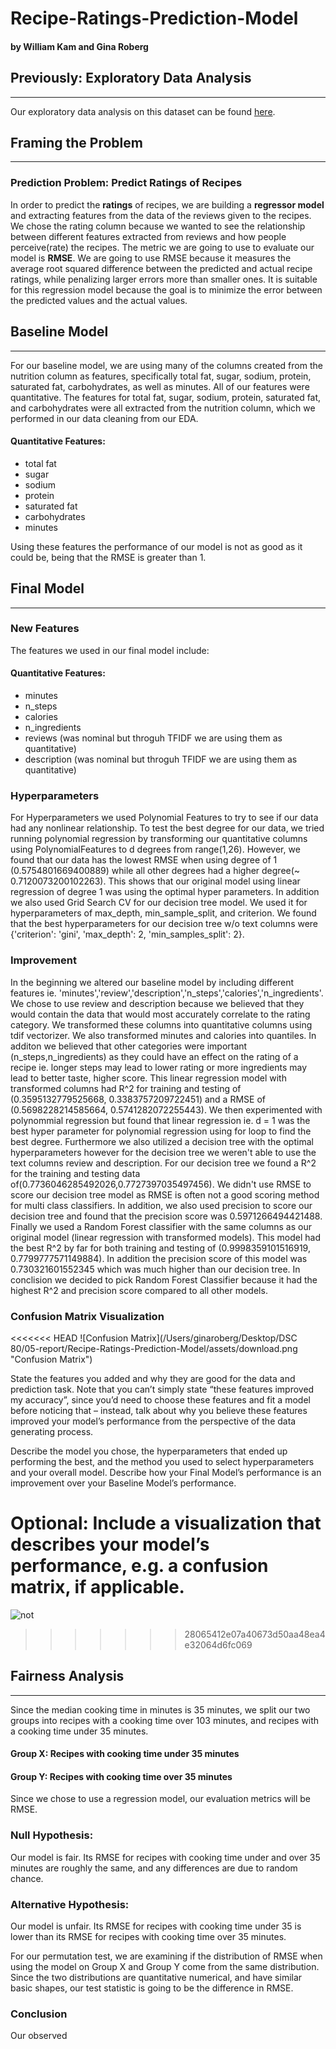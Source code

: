 # **Recipe-Ratings-Prediction-Model**
#### by William Kam and Gina Roberg
## Previously: Exploratory Data Analysis 
---
Our exploratory data analysis on this dataset can be found [here](https://ginaroberg.github.io/Recipes-and-Reviews-Data-Analysis/).

## Framing the Problem
---
### Prediction Problem: Predict Ratings of Recipes

In order to predict the **ratings** of recipes, we are building a **regressor model** and extracting features from the data of the reviews given to the recipes.  We chose the rating column because we wanted to see the relationship between different features extracted from reviews and how people perceive(rate) the recipes.   The metric we are going to use to evaluate our model is **RMSE**. We are going to use RMSE because it measures the average root squared difference between the predicted and actual recipe ratings, while penalizing larger errors more than smaller ones.  It is suitable for this regression model because the goal is to minimize the error between the predicted values and the actual values.

## Baseline Model
---

For our baseline model, we are using many of the columns created from the nutrition column as features, specifically total fat, sugar, sodium, protein, saturated fat, carbohydrates, as well as minutes.  All of our features were quantitative. The features for total fat, sugar, sodium, protein, saturated fat, and carbohydrates were all extracted from the nutrition column, which we performed in our data cleaning from our EDA.

#### Quantitative Features:
- total fat
- sugar
- sodium
- protein
- saturated fat
- carbohydrates
- minutes

Using these features the performance of our model is not as good as it could be, being that the RMSE is greater than 1.

## Final Model
---

### New Features
The features we used in our final model include:
#### Quantitative Features:
- minutes
- n_steps
- calories
- n_ingredients
- reviews (was nominal but throguh TFIDF we are using them as quantitative)
- description (was nominal but throguh TFIDF we are using them as quantitative)

### Hyperparameters
For Hyperparameters we used Polynomial Features to try to see if our data had any nonlinear relationship. To test the best degree for our data, we tried running polynomial regression by transforming our quantitative columns using PolynomialFeatures to d degrees from range(1,26). However, we found that our data has the lowest RMSE when using degree of 1 (0.5754801669400889) while all other degrees had a higher degree(~ 0.7120073200102263). This shows that our original model using linear regression of degree 1 was using the optimal hyper parameters. In addition we also used Grid Search CV for our decision tree model. We used it for hyperparameters of max_depth, min_sample_split, and criterion. We found that the best hyperparameters for our decision tree w/o text columns were {'criterion': 'gini', 'max_depth': 2, 'min_samples_split': 2}.

### Improvement
In the beginning we altered our baseline model by including different features ie. 'minutes','review','description','n_steps','calories','n_ingredients'. We chose to use review and description because we believed that they would contain the data that would most accurately correlate to the rating category. We transformed these columns into quantitative columns using tdif vectorizer. We also transformed minutes and calories into quantiles. In additon we believed that other categories were important (n_steps,n_ingredients) as they could have an effect on the rating of a recipe ie. longer steps may lead to lower rating or more ingredients may lead to better taste, higher score. This linear regression model with transformed columns had R^2 for training and testing of (0.3595132779525668, 0.3383757209722451) and a RMSE of (0.5698228214585664, 0.5741282072255443). We then experimented with polynommial regression but found that linear regression ie. d = 1 was the best hyper parameter for polynomial regression using for loop to find the best degree. Furthermore we also utilized a decision tree with the optimal hyperparameters however for the decision tree we weren't able to use the text columns review and description. For our decision tree we found a R^2 for the training and testing data of(0.7736046285492026,0.7727397035497456). We didn't use RMSE to score our decision tree model as RMSE is often not a good scoring method for multi class classifiers. In addition, we also used precision to score our decision tree and found that the precision score was 0.5971266494421488. Finally we used a Random Forest classifier with the same columns as our original model (linear regression with transformed models). This model had the best R^2 by far for both training and testing of (0.9998359101516919, 0.7799777571149884). In addition the precision score of this model was 0.730321601552345 which was much higher than our decision tree. In conclision we decided to pick Random Forest Classifier because it had the highest R^2 and precision score compared to all other models.

### Confusion Matrix Visualization
<<<<<<< HEAD
![Confusion Matrix](/Users/ginaroberg/Desktop/DSC 80/05-report/Recipe-Ratings-Prediction-Model/assets/download.png "Confusion Matrix")

State the features you added and why they are good for the data and prediction task. Note that you can’t simply state “these features improved my accuracy”, since you’d need to choose these features and fit a model before noticing that – instead, talk about why you believe these features improved your model’s performance from the perspective of the data generating process.

Describe the model you chose, the hyperparameters that ended up performing the best, and the method you used to select hyperparameters and your overall model. Describe how your Final Model’s performance is an improvement over your Baseline Model’s performance.

Optional: Include a visualization that describes your model’s performance, e.g. a confusion matrix, if applicable.
=======
![not](\Users\dakam\Desktop\p5\Recipe-Ratings-Prediction-Model\assets\download.png)
>>>>>>> 28065412e07a40673d50aa48ea4e32064d6fc069

## Fairness Analysis
---

Since the median cooking time in minutes is 35 minutes, we split our two groups into recipes with a cooking time over 103 minutes, and recipes with a cooking time under 35 minutes.

#### **Group X:** Recipes with cooking time under 35 minutes

#### **Group Y:** Recipes with cooking time over 35 minutes

Since we chose to use a regression model, our evaluation metrics will be RMSE.

### **Null Hypothesis:** 
Our model is fair. Its RMSE for recipes with cooking time under and over 35 minutes are roughly the same, and any differences are due to random chance.

### **Alternative Hypothesis:**
Our model is unfair. Its RMSE for recipes with cooking time under 35 is lower than its RMSE for recipes with cooking time over 35 minutes. 

For our permutation test, we are examining if the distribution of RMSE when using the model on Group X and Group Y come from the same distribution. Since the two distributions are quantitative numerical, and have similar basic shapes, our test statistic is going to be the difference in RMSE.

### Conclusion
Our observed 